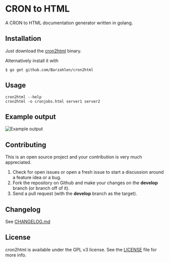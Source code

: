 # CRON to HTML

A CRON to HTML documentation generator written in golang.

## Installation

Just download the [cron2html](https://github.com/Barzahlen/cron2html/releases/download/v1.0.0/cron2html) binary.

Alternatively install it with

```
$ go get github.com/Barzahlen/cron2html
```

## Usage

```
cron2html --help
cron2html -o cronjobs.html server1 server2
```

## Example output
![Example output](https://raw.github.com/Barzahlen/cron2html/master/example.png)

## Contributing
This is an open source project and your contribution is very much appreciated.

1. Check for open issues or open a fresh issue to start a discussion around a feature idea or a bug.
2. Fork the repository on Github and make your changes on the **develop** branch (or branch off of it).
3. Send a pull request (with the **develop** branch as the target).


## Changelog
See [CHANGELOG.md](changelog.md)


## License
cron2html is available under the GPL v3 license. See the [LICENSE](LICENSE) file for more info.
